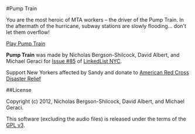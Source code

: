 #Pump Train

You are the most heroic of MTA workers &ndash; the driver of the Pump Train. In
the aftermath of the hurricane, subway stations are slowly flooding... don't
let them overflow!

[Play Pump Train](http://www.pumptrain.com)

**Pump Train** was made by Nicholas Bergson-Shilcock, David Albert, and
Michael Geraci for [Issue #85](http://www.linkedlistnyc.org/archive/issue_085.html) of [LinkedList NYC](http://www.linkedlistnyc.org).

Support New Yorkers affected by Sandy and donate to [American Red Cross Disaster Relief](https://www.redcross.org/donate/index.jsp?donateStep=2&itemId=prod10002)

##License

Copyright (c) 2012, Nicholas Bergson-Shilcock, David Albert, and Michael
Geraci.

This software (excluding the audio files) is released under the terms of the
[GPL v3](http://www.gnu.org/licenses/gpl.html).
